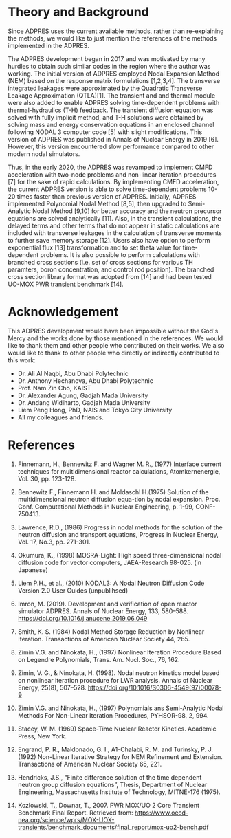 # Theory and Background

Since ADPRES uses the current available methods, rather than re-explaining the methods, we would like to just mention the references of the methods implemented in the ADPRES.

The ADPRES development began in 2017 and was motivated by many hurdles to obtain such similar codes in the region where the author was working. The initial version of ADPRES employed Nodal Expansion Method (NEM) based on the response matrix formulations [1,2,3,4]. The transverse integrated leakages were approximated by the Quadratic Transverse Leakage Approximation (QTLA)[1]. The transient and and thermal module were also added to enable ADPRES solving time-dependent problems with thermal-hydraulics (T-H) feedback. The transient diffusion equation was solved with fully implicit method, and T-H solutions were obtained by solving mass and energy conservation equations in an enclosed channel following NODAL 3 computer code [5] with slight modifications. This version of ADPRES was published in Annals of Nuclear Energy in 2019 [6]. However, this version encountered slow performance compared to other modern nodal simulators.

Thus, in the early 2020, the ADPRES was revamped to implement CMFD acceleration with two-node problems and non-linear iteration procedures [7] for the sake of rapid calculations. By implementing CMFD acceleration, the current ADPRES version is able to solve time-dependent problems 10-20 times faster than previous version of ADPRES. Initially, ADPRES implemented Polynomial Nodal Method [8,5], then upgraded to Semi-Analytic Nodal Method [9,10] for better accuracy and the neutron precursor equations are solved analytically [11]. Also, in the transient calculations, the delayed terms and other terms that do not appear in static calculations are included with transverse leakages in the calculation of transverse moments to further save memory storage [12]. Users also have option to perform exponential flux [13] transformation and to set theta value for time-dependent problems. It is also possible to perform calculations with branched cross sections (i.e. set of cross sections for various TH paramters, boron concentration, and control rod position). The branched cross section library format was adopted from [14] and had been tested UO-MOX PWR transient benchmark [14].

# Acknowledgement

This ADPRES development would have been impossible without the God's Mercy and the works done by those mentioned in the references. We would like to thank them and other people who contributed on their works. We also would like to thank to other people who directly or indirectly contributed to this work:

* Dr. Ali Al Naqbi, Abu Dhabi Polytechnic
* Dr. Anthony Hechanova, Abu Dhabi Polytechnic
* Prof. Nam Zin Cho, KAIST
* Dr. Alexander Agung, Gadjah Mada University
* Dr. Andang Widiharto, Gadjah Mada University
* Liem Peng Hong, PhD, NAIS and Tokyo City University
* All my colleagues and friends.

# References

1. Finnemann, H., Bennewitz F. and Wagner M. R., (1977) Interface current techniques for multidimensional reactor calculations, Atomkernenergie, Vol. 30, pp. 123-128.

2. Bennewitz F., Finnemann H. and Moldaschl H.(1975)  Solution of the multidimensional neutron diffusion equa-tion by nodal expansion. Proc. Conf. Computational Methods in Nuclear Engineering, p. 1-99, CONF-750413.

3. Lawrence, R.D., (1986) Progress in nodal methods for the solution of the neutron diffusion and transport equations, Progress in Nuclear Energy, Vol. 17, No.3, pp. 271-301.

4. Okumura, K., (1998) MOSRA-Light: High speed three-dimensional nodal diffusion code for vector computers, JAEA-Research 98-025. (in Japanese)

5. Liem P.H., et al., (2010) NODAL3: A Nodal Neutron Diffusion Code Version 2.0 User Guides (unpublihsed)

6. Imron, M. (2019). Development and verification of open reactor simulator ADPRES. Annals of Nuclear Energy, 133, 580–588. https://doi.org/10.1016/j.anucene.2019.06.049

7. Smith, K. S. (1984) Nodal Method Storage Reduction by Nonlinear Iteration. Transactions of American Nuclear Society 44, 265.

8. Zimin V.G. and Ninokata, H., (1997) Nonlinear Iteration Procedure Based on Legendre Polynomials, Trans. Am. Nucl. Soc., 76, 162.

9. Zimin, V. G., & Ninokata, H. (1998). Nodal neutron kinetics model based on nonlinear iteration procedure for LWR analysis. Annals of Nuclear Energy, 25(8), 507–528. https://doi.org/10.1016/S0306-4549(97)00078-9

10. Zimin V.G. and Ninokata, H., (1997) Polynomials ans Semi-Analytic Nodal Methods For Non-Linear Iteration Procedures, PYHSOR-98, 2, 994.

11. Stacey, W. M. (1969) Space-Time Nuclear Reactor Kinetics. Academic Press, New York.

12. Engrand, P. R., Maldonado, G. I., A1-Chalabi, R. M. and Turinsky, P. J. (1992) Non-Linear Iterative Strategy for NEM Refinement and Extension. Transactions of American Nuclear Society 65, 221.

13. Hendricks, J.S., “Finite difference solution of the time dependent neutron group diffusion equations”, Thesis, Department of Nuclear Engineering, Massachusetts Institute of Technology, MITNE-176 (1975).

14. Kozlowski, T., Downar, T., 2007. PWR MOX/UO 2 Core Transient Benchmark Final Report. Retrieved from: https://www.oecd-nea.org/science/wprs/MOX-UOX-transients/benchmark_documents/final_report/mox-uo2-bench.pdf
